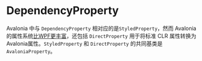 # DependencyProperty

Avalonia 中与 `DependencyProperty` 相对应的是`StyledProperty`，然而 Avalonia 的属性系统[比WPF更丰富](../../guides/custom-controls/defining-properties)，还包括 `DirectProperty` 用于将标准 CLR 属性转换为  Avalonia属性。`StyledProperty` 和 `DirectProperty` 的共同基类是 `AvaloniaProperty`。
